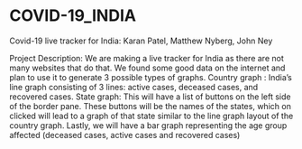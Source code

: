 # COVID-19_INDIA
Covid-19 live tracker for India: Karan Patel, Matthew Nyberg, John Ney

Project Description: We are making a live tracker for India as there are not many websites that do that. We found some good data on the internet and plan to use it to generate 3 possible types of graphs. Country graph : India’s line graph consisting of 3 lines: active cases, deceased cases, and recovered cases. State graph: This will have a list of buttons on the left side of the border pane. These buttons will be the names of the states, which on clicked will lead to a graph of that state similar to the line graph layout of the country graph. Lastly, we will have a bar graph representing the age group affected (deceased cases, active cases and recovered cases) 

